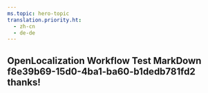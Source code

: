 ```yaml
---
ms.topic: hero-topic
translation.priority.ht: 
  - zh-cn
  - de-de
---
```

## OpenLocalization Workflow Test MarkDown f8e39b69-15d0-4ba1-ba60-b1dedb781fd2 thanks!
<!--HONumber=Mar16_HO4-->

